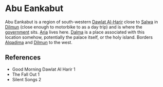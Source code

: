 # Abu Eankabut
Abu Eankabut is a region of south-western [Dawlat Al-Harir](wiki/Location/Dawlat%20Al-Harir.md) close to [Salwa](wiki/Location/Salwa.md) in [Dilmun](wiki/Location/Region/Dilmun.md) (close enough to motorbike to as a day trip) and is where the [government](wiki/Person/Group/Council.md) sits. [Aria](wiki/Person/Aria.md) lives here.
[Dalma](wiki/Dalma) is a place associated with this location somehow, potentially the palace itself, or the holy island.
Borders [Alqadima](wiki/Location/Region/Alqadima.md) and [Dilmun](wiki/Location/Region/Dilmun.md) to the west.
## References
- Good Morning Dawlat Al Harir 1
- The Fall Out 1
- Silent Songs 2
